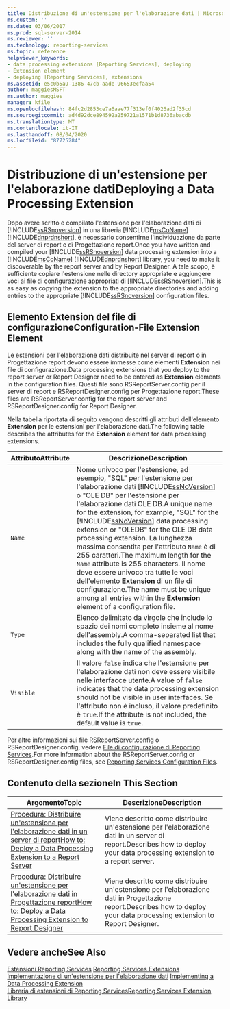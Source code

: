 ```yaml
---
title: Distribuzione di un'estensione per l'elaborazione dati | Microsoft Docs
ms.custom: ''
ms.date: 03/06/2017
ms.prod: sql-server-2014
ms.reviewer: ''
ms.technology: reporting-services
ms.topic: reference
helpviewer_keywords:
- data processing extensions [Reporting Services], deploying
- Extension element
- deploying [Reporting Services], extensions
ms.assetid: e5c0b5a9-1386-47cb-aade-96653ecfaa54
author: maggiesMSFT
ms.author: maggies
manager: kfile
ms.openlocfilehash: 84fc2d2853ce7a6aae77f313ef0f4026ad2f35cd
ms.sourcegitcommit: ad4d92dce894592a259721a1571b1d8736abacdb
ms.translationtype: MT
ms.contentlocale: it-IT
ms.lasthandoff: 08/04/2020
ms.locfileid: "87725284"
---
```

# <a name="deploying-a-data-processing-extension"></a><span data-ttu-id="a41fa-102">Distribuzione di un'estensione per l'elaborazione dati</span><span class="sxs-lookup"><span data-stu-id="a41fa-102">Deploying a Data Processing Extension</span></span>
  <span data-ttu-id="a41fa-103">Dopo avere scritto e compilato l'estensione per l'elaborazione dati di [!INCLUDE[ssRSnoversion](../../../includes/ssrsnoversion-md.md)] in una libreria [!INCLUDE[msCoName](../../../includes/msconame-md.md)] [!INCLUDE[dnprdnshort](../../../includes/dnprdnshort-md.md)], è necessario consentirne l'individuazione da parte del server di report e di Progettazione report.</span><span class="sxs-lookup"><span data-stu-id="a41fa-103">Once you have written and compiled your [!INCLUDE[ssRSnoversion](../../../includes/ssrsnoversion-md.md)] data processing extension into a [!INCLUDE[msCoName](../../../includes/msconame-md.md)] [!INCLUDE[dnprdnshort](../../../includes/dnprdnshort-md.md)] library, you need to make it discoverable by the report server and by Report Designer.</span></span> <span data-ttu-id="a41fa-104">A tale scopo, è sufficiente copiare l'estensione nelle directory appropriate e aggiungere voci ai file di configurazione appropriati di [!INCLUDE[ssRSnoversion](../../../includes/ssrsnoversion-md.md)].</span><span class="sxs-lookup"><span data-stu-id="a41fa-104">This is as easy as copying the extension to the appropriate directories and adding entries to the appropriate [!INCLUDE[ssRSnoversion](../../../includes/ssrsnoversion-md.md)] configuration files.</span></span>  
  
## <a name="configuration-file-extension-element"></a><span data-ttu-id="a41fa-105">Elemento Extension del file di configurazione</span><span class="sxs-lookup"><span data-stu-id="a41fa-105">Configuration-File Extension Element</span></span>  
 <span data-ttu-id="a41fa-106">Le estensioni per l'elaborazione dati distribuite nel server di report o in Progettazione report devono essere immesse come elementi **Extension** nei file di configurazione.</span><span class="sxs-lookup"><span data-stu-id="a41fa-106">Data processing extensions that you deploy to the report server or Report Designer need to be entered as **Extension** elements in the configuration files.</span></span> <span data-ttu-id="a41fa-107">Questi file sono RSReportServer.config per il server di report e RSReportDesigner.config per Progettazione report.</span><span class="sxs-lookup"><span data-stu-id="a41fa-107">These files are RSReportServer.config for the report server and RSReportDesigner.config for Report Designer.</span></span>  
  
 <span data-ttu-id="a41fa-108">Nella tabella riportata di seguito vengono descritti gli attributi dell'elemento **Extension** per le estensioni per l'elaborazione dati.</span><span class="sxs-lookup"><span data-stu-id="a41fa-108">The following table describes the attributes for the **Extension** element for data processing extensions.</span></span>  
  
|<span data-ttu-id="a41fa-109">Attributo</span><span class="sxs-lookup"><span data-stu-id="a41fa-109">Attribute</span></span>|<span data-ttu-id="a41fa-110">Descrizione</span><span class="sxs-lookup"><span data-stu-id="a41fa-110">Description</span></span>|  
|---------------|-----------------|  
|`Name`|<span data-ttu-id="a41fa-111">Nome univoco per l'estensione, ad esempio, "SQL" per l'estensione per l'elaborazione dati [!INCLUDE[ssNoVersion](../../../includes/ssnoversion-md.md)] o "OLE DB" per l'estensione per l'elaborazione dati OLE DB.</span><span class="sxs-lookup"><span data-stu-id="a41fa-111">A unique name for the extension, for example, "SQL" for the [!INCLUDE[ssNoVersion](../../../includes/ssnoversion-md.md)] data processing extension or "OLEDB" for the OLE DB data processing extension.</span></span> <span data-ttu-id="a41fa-112">La lunghezza massima consentita per l'attributo `Name` è di 255 caratteri.</span><span class="sxs-lookup"><span data-stu-id="a41fa-112">The maximum length for the `Name` attribute is 255 characters.</span></span> <span data-ttu-id="a41fa-113">Il nome deve essere univoco tra tutte le voci dell'elemento **Extension** di un file di configurazione.</span><span class="sxs-lookup"><span data-stu-id="a41fa-113">The name must be unique among all entries within the **Extension** element of a configuration file.</span></span>|  
|`Type`|<span data-ttu-id="a41fa-114">Elenco delimitato da virgole che include lo spazio dei nomi completo insieme al nome dell'assembly.</span><span class="sxs-lookup"><span data-stu-id="a41fa-114">A comma-separated list that includes the fully qualified namespace along with the name of the assembly.</span></span>|  
|`Visible`|<span data-ttu-id="a41fa-115">Il valore `false` indica che l'estensione per l'elaborazione dati non deve essere visibile nelle interfacce utente.</span><span class="sxs-lookup"><span data-stu-id="a41fa-115">A value of `false` indicates that the data processing extension should not be visible in user interfaces.</span></span> <span data-ttu-id="a41fa-116">Se l'attributo non è incluso, il valore predefinito è `true`.</span><span class="sxs-lookup"><span data-stu-id="a41fa-116">If the attribute is not included, the default value is `true`.</span></span>|  
  
 <span data-ttu-id="a41fa-117">Per altre informazioni sui file RSReportServer.config o RSReportDesigner.config, vedere [File di configurazione di Reporting Services](../../report-server/reporting-services-configuration-files.md).</span><span class="sxs-lookup"><span data-stu-id="a41fa-117">For more information about the RSReportServer.config or RSReportDesigner.config files, see [Reporting Services Configuration Files](../../report-server/reporting-services-configuration-files.md).</span></span>  
  
## <a name="in-this-section"></a><span data-ttu-id="a41fa-118">Contenuto della sezione</span><span class="sxs-lookup"><span data-stu-id="a41fa-118">In This Section</span></span>  
  
|<span data-ttu-id="a41fa-119">Argomento</span><span class="sxs-lookup"><span data-stu-id="a41fa-119">Topic</span></span>|<span data-ttu-id="a41fa-120">Descrizione</span><span class="sxs-lookup"><span data-stu-id="a41fa-120">Description</span></span>|  
|-----------|-----------------|  
|[<span data-ttu-id="a41fa-121">Procedura: Distribuire un'estensione per l'elaborazione dati in un server di report</span><span class="sxs-lookup"><span data-stu-id="a41fa-121">How to: Deploy a Data Processing Extension to a Report Server</span></span>](deploying-a-data-processing-extension-to-a-report-server.md)|<span data-ttu-id="a41fa-122">Viene descritto come distribuire un'estensione per l'elaborazione dati in un server di report.</span><span class="sxs-lookup"><span data-stu-id="a41fa-122">Describes how to deploy your data processing extension to a report server.</span></span>|  
|[<span data-ttu-id="a41fa-123">Procedura: Distribuire un'estensione per l'elaborazione dati in Progettazione report</span><span class="sxs-lookup"><span data-stu-id="a41fa-123">How to: Deploy a Data Processing Extension to Report Designer</span></span>](deploying-a-data-processing-extension-to-report-designer.md)|<span data-ttu-id="a41fa-124">Viene descritto come distribuire un'estensione per l'elaborazione dati in Progettazione report.</span><span class="sxs-lookup"><span data-stu-id="a41fa-124">Describes how to deploy your data processing extension to Report Designer.</span></span>|  
  
## <a name="see-also"></a><span data-ttu-id="a41fa-125">Vedere anche</span><span class="sxs-lookup"><span data-stu-id="a41fa-125">See Also</span></span>  
 <span data-ttu-id="a41fa-126">[Estensioni Reporting Services](../reporting-services-extensions.md) </span><span class="sxs-lookup"><span data-stu-id="a41fa-126">[Reporting Services Extensions](../reporting-services-extensions.md) </span></span>  
 <span data-ttu-id="a41fa-127">[Implementazione di un'estensione per l'elaborazione dati](implementing-a-data-processing-extension.md) </span><span class="sxs-lookup"><span data-stu-id="a41fa-127">[Implementing a Data Processing Extension](implementing-a-data-processing-extension.md) </span></span>  
 [<span data-ttu-id="a41fa-128">Libreria di estensioni di Reporting Services</span><span class="sxs-lookup"><span data-stu-id="a41fa-128">Reporting Services Extension Library</span></span>](../reporting-services-extension-library.md)  
  
  
